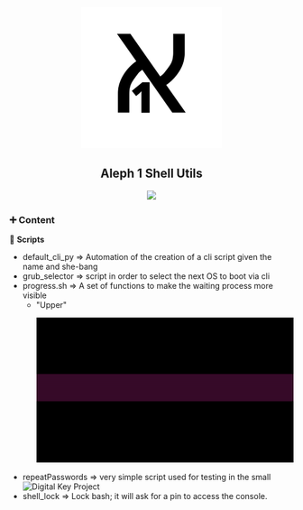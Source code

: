 <p align="center"><a href="https://www.alejandrogp.com/"><img hspace="15" width="250" height="250" src="https://github.com/aleph8/aleph8/blob/main/logos/aleph1logo.png?raw=true"></a></p>

<h2 align="center"> Aleph 1 Shell Utils </h2>

<p align="center"> <img src="https://img.shields.io/badge/Shell-Bash-00599C?style=flat-square&logo=shell"></p>

### :heavy_plus_sign: Content

:page_facing_up: **Scripts**

+ default_cli_py => Automation of the creation of a cli script given the name and she-bang
+ grub_selector => script in order to select the next OS to boot via cli
+ progress.sh => A set of functions to make the waiting process more visible
  + "Upper" <p align="center"> <img src="https://raw.githubusercontent.com/aleph8/aleph_1/main/graphics/upper.gif"> </p>
+ repeatPasswords => very simple script used for testing in the small ![Digital Key Project](https://www.alejandrogp.com/electronics/digital-keythe-good-side-of-rubber-ducky)
+ shell_lock => Lock bash; it will ask for a pin to access the console.
